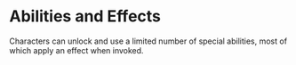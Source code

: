 # Abilities and Effects

Characters can unlock and use a limited number of special abilities, most of which apply an effect when invoked.
